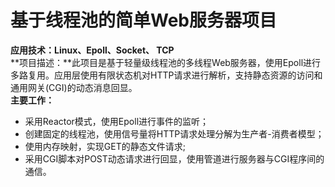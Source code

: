 # 基于线程池的简单Web服务器项目

**应用技术：Linux、Epoll、Socket、 TCP**  
**项目描述：**此项目是基于轻量级线程池的多线程Web服务器，使用Epoll进行多路复用。应用层使用有限状态机对HTTP请求进行解析，支持静态资源的访问和通用网关(CGI)的动态消息回显。  
**主要工作：**  
- 采用Reactor模式，使用Epoll进行事件的监听；
- 创建固定的线程池，使用信号量将HTTP请求处理分解为生产者-消费者模型；
- 使用内存映射，实现GET的静态文件请求;
- 采用CGI脚本对POST动态请求进行回显，使用管道进行服务器与CGI程序间的通信。
